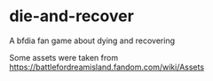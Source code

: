# die-and-recover
A bfdia fan game about dying and recovering

Some assets were taken from https://battlefordreamisland.fandom.com/wiki/Assets
